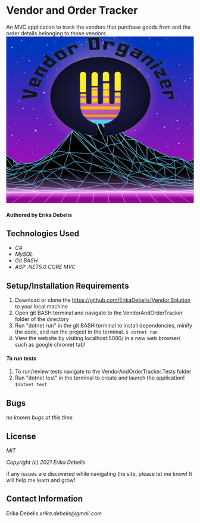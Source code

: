 # Vendor and Order Tracker

An MVC application to track the vendors that purchase goods from and the order details belonging to those vendors.
![vendore_logo](vendore_logo.jpg)
#### Authored by Erika Debelis

## Technologies Used

* _C#_
* _MySQL_
* _Git BASH_
* _ASP .NET5.0 CORE MVC_

## Setup/Installation Requirements

1. Download or clone the https://github.com/ErikaDebelis/Vendor.Solution to your local machine
2. Open git BASH terminal and navigate to the VendorAndOrderTracker folder of the directory
3. Run "dotnet run" in the git BASH terminal to install dependencies, minify the code, and run the project in the terminal.
    ``$ dotnet run``
4. View the website by visiting localhost:5000/ in a new web browser( such as google chrome) tab!
#### _To run tests_ ####
1. To run/review tests navigate to the VendorAndOrderTracker.Tests folder
2. Run "dotnet test" in the terminal to create and launch the application!
    ``$dotnet test``


## Bugs

_no known bugs at this time_

## License

_MIT_

_Copyright (c) 2021 Erika Debelis_

if any issues are discovered while navigating the site, please let me know! It will help me learn and grow!

## Contact Information

Erika Debelis _erika.debelis@gmail.com_
